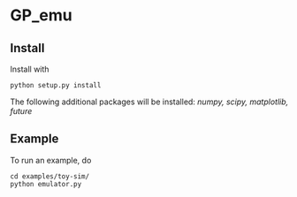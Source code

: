 # GP_emu

## Install

Install with
```
python setup.py install
```

The following additional packages will be installed:
*numpy, scipy, matplotlib, future*

## Example
To run an example, do
```
cd examples/toy-sim/
python emulator.py
```
